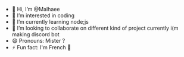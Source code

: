 - 👋 Hi, I’m @Malhaee
- 👀 I’m interested in coding 
- 🌱 I’m currently learning node;js
- 💞️ I’m looking to collaborate on different kind of project currently i(m making discord bot
- 😄 Pronouns: Mister ? 
- ⚡ Fun fact: I'm French 🥖

<!---
Malhaee/Malhaee is a ✨ special ✨ repository because its `README.md` (this file) appears on your GitHub profile.
You can click the Preview link to take a look at your changes.
--->

